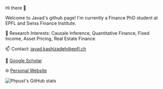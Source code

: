 Hi there 👋

Welcome to Javad's github page! I'm currently a Finance PhD student at EPFL and Swiss Finance Institute.  

🔭 Research Interests: Causale Inference, Quantitative Finance, Fixed Income, Asset Pricing, Real Estate Finance 

📫 Contact: javad.kashizadeh@epfl.ch

📖  [Google Scholar](https://scholar.google.com/citations?user=ZxQgd6EAAAAJ&hl=en&oi=ao)

🌐 [Personal Website](https://people.epfl.ch/javad.kashizadeh/?lang=en)


![Phpust's GitHub stats](https://github-readme-stats.vercel.app/api?username=seyedjavadkashizadeh&show_icons=true&theme=transparent)
